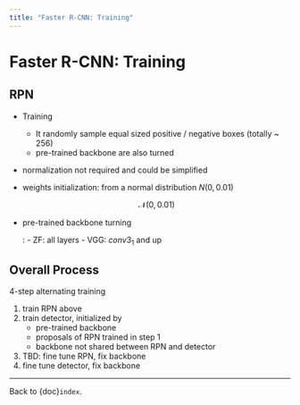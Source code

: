```yaml
---
title: "Faster R-CNN: Training"
---
```


# Faster R-CNN: Training

## RPN

- Training

  - It randomly sample equal sized positive / negative boxes (totally \~
    $256$)
  - pre-trained backbone are also turned

- normalization not required and could be simplified

- weights initialization: from a normal distribution $N(0, 0.01)$

  $$\mathcal{N}(0, \, 0.01)$$

- pre-trained backbone turning

  : - ZF: all layers - VGG: $conv3_1$ and up

## Overall Process

4-step alternating training

1.  train RPN above
2.  train detector, initialized by
    - pre-trained backbone
    - proposals of RPN trained in step 1
    - backbone not shared between RPN and detector
3.  TBD: fine tune RPN, fix backbone
4.  fine tune detector, fix backbone

---

Back to {doc}`index`.

```{disqus}

```
